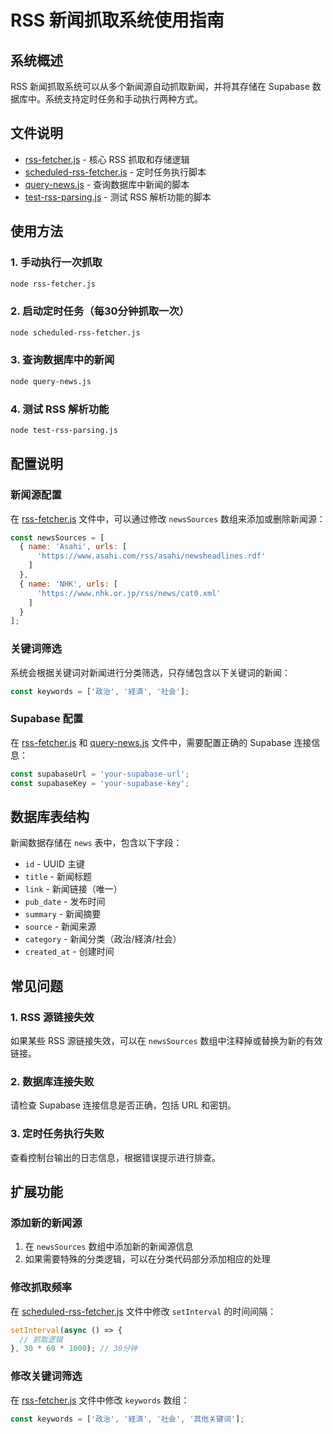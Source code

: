 # RSS 新闻抓取系统使用指南

## 系统概述

RSS 新闻抓取系统可以从多个新闻源自动抓取新闻，并将其存储在 Supabase 数据库中。系统支持定时任务和手动执行两种方式。

## 文件说明

- [rss-fetcher.js](file:///Users/ai/%E6%9C%80%E5%90%8E%E7%89%88%E6%9C%AC/rss-fetcher.js) - 核心 RSS 抓取和存储逻辑
- [scheduled-rss-fetcher.js](file:///Users/ai/%E6%9C%80%E5%90%8E%E7%89%88%E6%9C%AC/scheduled-rss-fetcher.js) - 定时任务执行脚本
- [query-news.js](file:///Users/ai/%E6%9C%80%E5%90%8E%E7%89%88%E6%9C%AC/query-news.js) - 查询数据库中新闻的脚本
- [test-rss-parsing.js](file:///Users/ai/%E6%9C%80%E5%90%8E%E7%89%88%E6%9C%AC/test-rss-parsing.js) - 测试 RSS 解析功能的脚本

## 使用方法

### 1. 手动执行一次抓取

```bash
node rss-fetcher.js
```

### 2. 启动定时任务（每30分钟抓取一次）

```bash
node scheduled-rss-fetcher.js
```

### 3. 查询数据库中的新闻

```bash
node query-news.js
```

### 4. 测试 RSS 解析功能

```bash
node test-rss-parsing.js
```

## 配置说明

### 新闻源配置

在 [rss-fetcher.js](file:///Users/ai/%E6%9C%80%E5%90%8E%E7%89%88%E6%9C%AC/rss-fetcher.js) 文件中，可以通过修改 `newsSources` 数组来添加或删除新闻源：

```javascript
const newsSources = [
  { name: 'Asahi', urls: [
      'https://www.asahi.com/rss/asahi/newsheadlines.rdf'
    ]
  },
  { name: 'NHK', urls: [
      'https://www.nhk.or.jp/rss/news/cat0.xml'
    ]
  }
];
```

### 关键词筛选

系统会根据关键词对新闻进行分类筛选，只存储包含以下关键词的新闻：

```javascript
const keywords = ['政治', '経済', '社会'];
```

### Supabase 配置

在 [rss-fetcher.js](file:///Users/ai/%E6%9C%80%E5%90%8E%E7%89%88%E6%9C%AC/rss-fetcher.js) 和 [query-news.js](file:///Users/ai/%E6%9C%80%E5%90%8E%E7%89%88%E6%9C%AC/query-news.js) 文件中，需要配置正确的 Supabase 连接信息：

```javascript
const supabaseUrl = 'your-supabase-url';
const supabaseKey = 'your-supabase-key';
```

## 数据库表结构

新闻数据存储在 `news` 表中，包含以下字段：

- `id` - UUID 主键
- `title` - 新闻标题
- `link` - 新闻链接（唯一）
- `pub_date` - 发布时间
- `summary` - 新闻摘要
- `source` - 新闻来源
- `category` - 新闻分类（政治/経済/社会）
- `created_at` - 创建时间

## 常见问题

### 1. RSS 源链接失效

如果某些 RSS 源链接失效，可以在 `newsSources` 数组中注释掉或替换为新的有效链接。

### 2. 数据库连接失败

请检查 Supabase 连接信息是否正确，包括 URL 和密钥。

### 3. 定时任务执行失败

查看控制台输出的日志信息，根据错误提示进行排查。

## 扩展功能

### 添加新的新闻源

1. 在 `newsSources` 数组中添加新的新闻源信息
2. 如果需要特殊的分类逻辑，可以在分类代码部分添加相应的处理

### 修改抓取频率

在 [scheduled-rss-fetcher.js](file:///Users/ai/%E6%9C%80%E5%90%8E%E7%89%88%E6%9C%AC/scheduled-rss-fetcher.js) 文件中修改 `setInterval` 的时间间隔：

```javascript
setInterval(async () => {
  // 抓取逻辑
}, 30 * 60 * 1000); // 30分钟
```

### 修改关键词筛选

在 [rss-fetcher.js](file:///Users/ai/%E6%9C%80%E5%90%8E%E7%89%88%E6%9C%AC/rss-fetcher.js) 文件中修改 `keywords` 数组：

```javascript
const keywords = ['政治', '経済', '社会', '其他关键词'];
```